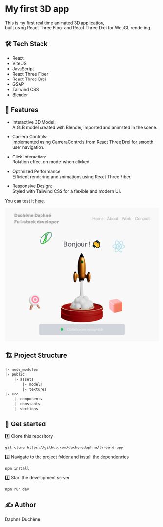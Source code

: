 # My first 3D app

This is my first real time animated 3D application,  
built using React Three Fiber and React Three Drei for WebGL rendering.

## 🛠 Tech Stack

- React  
- Vite JS  
- JavaScript  
- React Three Fiber  
- React Three Drei  
- GSAP  
- Tailwind CSS  
- Blender

## 🚀 Features

- Interactive 3D Model:  
A GLB model created with Blender, imported and animated in the scene.

- Camera Controls:  
Implemented using CameraControls from React Three Drei for smooth user navigation.

- Click Interaction:  
Rotation effect on model when clicked.

- Optimized Performance:  
Efficient rendering and animations using React Three Fiber.

- Responsive Design:  
Styled with Tailwind CSS for a flexible and modern UI.

You can test it [here](https://duchenedaphne.github.io/three-d-app/).

![alt text](project_screenshot.png)

## 🏗 Project Structure

    |- node_modules
    |- public
        |- assets
            |- models
            |- textures
    |- src
        |- components
        |- constants
        |- sections

## 🛴 Get started

1️⃣ Clone this repository 

    git clone https://github.com/duchenedaphne/three-d-app

2️⃣ Navigate to the project folder and install the dependencies 

    npm install

3️⃣ Start the development server

    npm run dev

## ✍ Author
Daphné Duchêne

